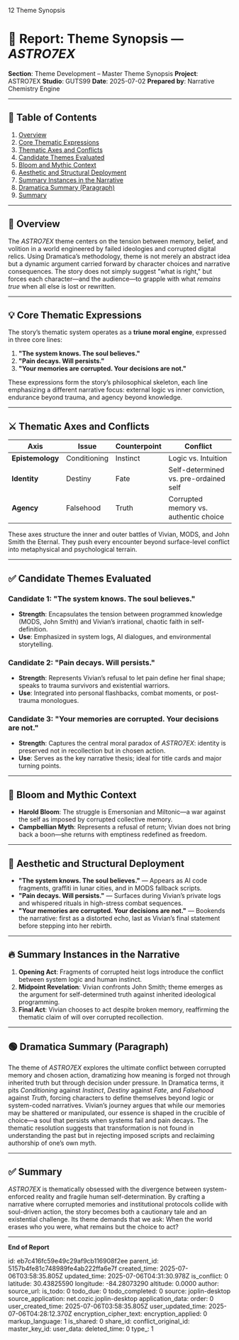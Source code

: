 12 Theme Synopsis

# 📘 Report: Theme Synopsis — *ASTRO7EX*

**Section**: Theme Development – Master Theme Synopsis
**Project**: ASTRO7EX
**Studio**: GUTS99
**Date**: 2025-07-02
**Prepared by**: Narrative Chemistry Engine

---

## 📓 Table of Contents

1. [Overview](#overview)
2. [Core Thematic Expressions](#core-thematic-expressions)
3. [Thematic Axes and Conflicts](#thematic-axes-and-conflicts)
4. [Candidate Themes Evaluated](#candidate-themes-evaluated)
5. [Bloom and Mythic Context](#bloom-and-mythic-context)
6. [Aesthetic and Structural Deployment](#aesthetic-and-structural-deployment)
7. [Summary Instances in the Narrative](#summary-instances-in-the-narrative)
8. [Dramatica Summary (Paragraph)](#dramatica-summary-paragraph)
9. [Summary](#summary)

---

## 🧭 Overview

The *ASTRO7EX* theme centers on the tension between memory, belief, and volition in a world engineered by failed ideologies and corrupted digital relics. Using Dramatica’s methodology, theme is not merely an abstract idea but a dynamic argument carried forward by character choices and narrative consequences. The story does not simply suggest "what is right," but forces each character—and the audience—to grapple with what *remains true* when all else is lost or rewritten.

---

## 💡 Core Thematic Expressions

The story’s thematic system operates as a **triune moral engine**, expressed in three core lines:

1. **"The system knows. The soul believes."**
2. **"Pain decays. Will persists."**
3. **"Your memories are corrupted. Your decisions are not."**

These expressions form the story’s philosophical skeleton, each line emphasizing a different narrative focus: external logic vs inner conviction, endurance beyond trauma, and agency beyond knowledge.

---

## ⚔️ Thematic Axes and Conflicts

| Axis             | Issue        | Counterpoint | Conflict                              |
| ---------------- | ------------ | ------------ | ------------------------------------- |
| **Epistemology** | Conditioning | Instinct     | Logic vs. Intuition                   |
| **Identity**     | Destiny      | Fate         | Self-determined vs. pre-ordained self |
| **Agency**       | Falsehood    | Truth        | Corrupted memory vs. authentic choice |

These axes structure the inner and outer battles of Vivian, MODS, and John Smith the Eternal. They push every encounter beyond surface-level conflict into metaphysical and psychological terrain.

---

## ✅ Candidate Themes Evaluated

### **Candidate 1: "The system knows. The soul believes."**

* **Strength**: Encapsulates the tension between programmed knowledge (MODS, John Smith) and Vivian’s irrational, chaotic faith in self-definition.
* **Use**: Emphasized in system logs, AI dialogues, and environmental storytelling.

### **Candidate 2: "Pain decays. Will persists."**

* **Strength**: Represents Vivian’s refusal to let pain define her final shape; speaks to trauma survivors and existential warriors.
* **Use**: Integrated into personal flashbacks, combat moments, or post-trauma monologues.

### **Candidate 3: "Your memories are corrupted. Your decisions are not."**

* **Strength**: Captures the central moral paradox of *ASTRO7EX*: identity is preserved not in recollection but in chosen action.
* **Use**: Serves as the key narrative thesis; ideal for title cards and major turning points.

---

## 📖 Bloom and Mythic Context

* **Harold Bloom**: The struggle is Emersonian and Miltonic—a war against the self as imposed by corrupted collective memory.
* **Campbellian Myth**: Represents a refusal of return; Vivian does not bring back a boon—she returns with emptiness redefined as freedom.

---

## 🎨 Aesthetic and Structural Deployment

* **"The system knows. The soul believes."** — Appears as AI code fragments, graffiti in lunar cities, and in MODS fallback scripts.
* **"Pain decays. Will persists."** — Surfaces during Vivian’s private logs and whispered rituals in high-stress combat sequences.
* **"Your memories are corrupted. Your decisions are not."** — Bookends the narrative: first as a distorted echo, last as Vivian’s final statement before stepping into her rebirth.

---

## 🔥 Summary Instances in the Narrative

1. **Opening Act**: Fragments of corrupted heist logs introduce the conflict between system logic and human instinct.
2. **Midpoint Revelation**: Vivian confronts John Smith; theme emerges as the argument for self-determined truth against inherited ideological programming.
3. **Final Act**: Vivian chooses to act despite broken memory, reaffirming the thematic claim of will over corrupted recollection.

---

## 🟢 Dramatica Summary (Paragraph)

The theme of *ASTRO7EX* explores the ultimate conflict between corrupted memory and chosen action, dramatizing how meaning is forged not through inherited truth but through decision under pressure. In Dramatica terms, it pits *Conditioning* against *Instinct*, *Destiny* against *Fate*, and *Falsehood* against *Truth*, forcing characters to define themselves beyond logic or system-coded narratives. Vivian’s journey argues that while our memories may be shattered or manipulated, our essence is shaped in the crucible of choice—a soul that persists when systems fail and pain decays. The thematic resolution suggests that transformation is not found in understanding the past but in rejecting imposed scripts and reclaiming authorship of one’s own myth.

---

## ✅ Summary

*ASTRO7EX* is thematically obsessed with the divergence between system-enforced reality and fragile human self-determination. By crafting a narrative where corrupted memories and institutional protocols collide with soul-driven action, the story becomes both a cautionary tale and an existential challenge. Its theme demands that we ask: When the world erases who you were, what remains but the choice to act?

---

**End of Report**


id: eb7c416fc59e49c29af9cb116908f2ee
parent_id: 5157b4fe81c748989fe4ab222ffa6e7f
created_time: 2025-07-06T03:58:35.805Z
updated_time: 2025-07-06T04:31:30.978Z
is_conflict: 0
latitude: 30.43825590
longitude: -84.28073290
altitude: 0.0000
author: 
source_url: 
is_todo: 0
todo_due: 0
todo_completed: 0
source: joplin-desktop
source_application: net.cozic.joplin-desktop
application_data: 
order: 0
user_created_time: 2025-07-06T03:58:35.805Z
user_updated_time: 2025-07-06T04:28:12.370Z
encryption_cipher_text: 
encryption_applied: 0
markup_language: 1
is_shared: 0
share_id: 
conflict_original_id: 
master_key_id: 
user_data: 
deleted_time: 0
type_: 1
